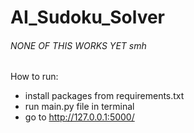 # AI_Sudoku_Solver

###### NONE OF THIS WORKS YET smh

How to run:

- install packages from requirements.txt
- run main.py file in terminal
- go to http://127.0.0.1:5000/
 
